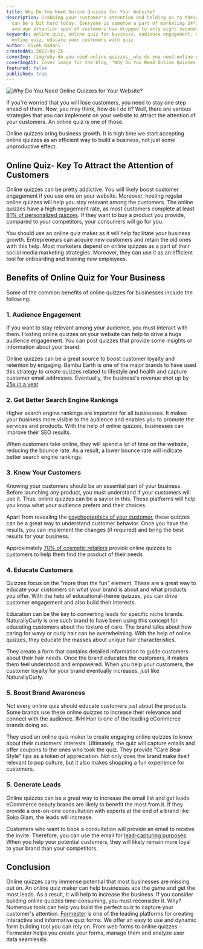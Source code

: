 ```yaml
---
title: Why Do You Need Online Quizzes for Your Website?
description: Grabbing your customer's attention and holding on to their interest
  can be a bit hard today. Everyone is somehow a part of marketing 24*7, but the
  average attention span of customers has dropped to only eight seconds.
keywords: online quiz, online quiz for business, audience engagement, create
  online quiz, educate your customers with quiz
author: Vivek Badani
createdAt: 2022-08-25
coverImg: /img/why-do-you-need-online-quizzes__why-do-you-need-online-quizzes-for-your-website.png
coverImgAlt: Cover image for the blog, "Why Do You Need Online Quizzes for Your Website?"
featured: false
published: true
---
```

![Why Do You Need Online Quizzes for Your Website?](/img/why-do-you-need-online-quizzes__why-do-you-need-online-quizzes-for-your-website.png)

If you're worried that you will lose customers, you need to stay one step ahead of them. Now, you may think, how do I do it? Well, there are various strategies that you can implement on your website to attract the attention of your customers. An online quiz is one of those. 

Online quizzes bring business growth. It is high time we start accepting online quizzes as an efficient way to build a business, not just some unproductive effect. 

## Online Quiz- Key To Attract the Attention of Customers

Online quizzes can be pretty addictive. You will likely boost customer engagement if you use one on your website. Moreover, hosting regular online quizzes will help you stay relevant among the customers. The online quizzes have a high engagement rate, as most customers complete at least [81% of personalized quizzes](https://www.slideshare.net/Qzzr/qzzr-vwokillerconversionrates). If they want to buy a product you provide, compared to your competitors, your consumers will go for you. 

You should use an online quiz maker as it will help facilitate your business growth. Entrepreneurs can acquire new customers and retain the old ones with this help. Most marketers depend on online quizzes as a part of their social media marketing strategies. Moreover, they can use it as an efficient tool for onboarding and training new employees. 

## Benefits of Online Quiz for Your Business

Some of the common benefits of online quizzes for businesses include the following:

### 1. Audience Engagement

If you want to stay relevant among your audience, you must interact with them. Hosting online quizzes on your website can help to drive a huge audience engagement. You can post quizzes that provide some insights or information about your brand. 

Online quizzes can be a great source to boost customer loyalty and retention by engaging. Bambu Earth is one of the major brands to have used this strategy to create quizzes related to lifestyle and health and capture customer email addresses. Eventually, the business's revenue shot up by [25x in a year](https://prehook.com/skincare-ecommerce-quiz/). 

### 2. Get Better Search Engine Rankings

Higher search engine rankings are important for all businesses. It makes your business more visible to the audience and enables you to promote the services and products. With the help of online quizzes, businesses can improve their SEO results. 

When customers take online, they will spend a lot of time on the website, reducing the bounce rate. As a result, a lower bounce rate will indicate better search engine rankings. 

### 3. Know Your Customers

Knowing your customers should be an essential part of your business. Before launching any product, you must understand if your customers will use it. Thus, online quizzes can be a savior in this. These platforms will help you know what your audience prefers and their choices. 

Apart from revealing the [psychographics of your customer](https://www.kyleads.com/blog/psychographic-segmentation/), these quizzes can be a great way to understand customer behavior. Once you have the results, you can implement the changes (if required) and bring the best results for your business. 

Approximately [70% of cosmetic retailers](https://youengage.me/blog/how-beauty-brands-personalize-user-experience-using-quizzes/) provide online quizzes to customers to help them find the product of their needs 

### 4. Educate Customers

Quizzes focus on the "more than the fun" element. These are a great way to educate your customers on what your brand is about and what products you offer. With the help of educational-theme quizzes, you can drive customer engagement and also build their interests. 

Education can be the key to converting leads for specific niche brands. NaturallyCurly is one such brand to have been using this concept for educating customers about the texture of care. The brand talks about how caring for wavy or curly hair can be overwhelming. With the help of online quizzes, they educate the masses about unique hair characteristics. 

They create a form that contains detailed information to guide customers about their hair needs. Once the brand educates the customers, it makes them feel understood and empowered. When you help your customers, the customer loyalty for your brand eventually increases, just like NaturallyCurly. 

### 5. Boost Brand Awareness

Not every online quiz should educate customers just about the products. Some brands use these online quizzes to increase their relevance and connect with the audience. INH Hair is one of the leading eCommerce brands doing so. 

They used an online quiz maker to create engaging online quizzes to know about their customers' interests. Ultimately, the quiz will capture emails and offer coupons to the ones who took the quiz. They provide "Care Bear Style" tips as a token of appreciation. Not only does the brand make itself relevant to pop culture, but it also makes shopping a fun experience for customers. 

### 5. Generate Leads

Online quizzes can be a great way to increase the email list and get leads. eCommerce beauty brands are likely to benefit the most from it. If they provide a one-on-one consultation with experts at the end of a brand like Soko Glam, the leads will increase. 

Customers who want to book a consultation will provide an email to receive the invite. Therefore, you can use the email for [lead-capturing purposes](https://formester.com/blog/create-lead-capture-form-effectively). When you help your potential customers, they will likely remain more loyal to your brand than your competitors. 

## Conclusion

Online quizzes carry immense potential that most businesses are missing out on. An online quiz maker can help businesses ace the game and get the most leads. As a result, it will help to increase the business. If you consider building online quizzes time-consuming, you must reconsider it. Why? Numerous tools can help you build the perfect quiz to capture your customer's attention. [Formester](https://formester.com/) is one of the leading platforms for creating interactive and informative quiz forms. We offer an easy to use and dynamic form building tool you can rely on. From web forms to online quizzes - Formester helps you create your forms, manage them and analyze user data seamlessly.